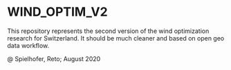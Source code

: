 # WIND_OPTIM_V2
This repository represents the second version of the wind optimization research for Switzerland. It should be much cleaner and based on open geo data workflow. 

@ Spielhofer, Reto; August 2020
